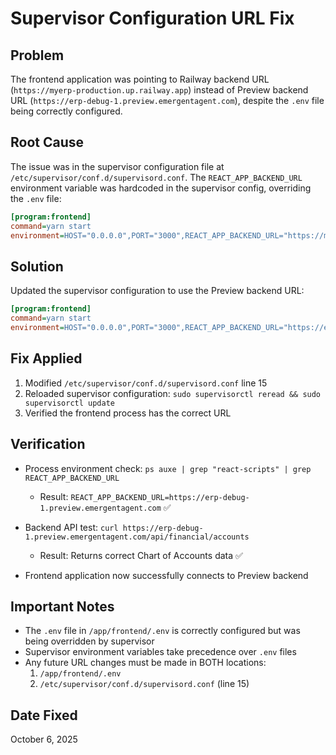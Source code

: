# Supervisor Configuration URL Fix

## Problem
The frontend application was pointing to Railway backend URL (`https://myerp-production.up.railway.app`) instead of Preview backend URL (`https://erp-debug-1.preview.emergentagent.com`), despite the `.env` file being correctly configured.

## Root Cause
The issue was in the supervisor configuration file at `/etc/supervisor/conf.d/supervisord.conf`. The `REACT_APP_BACKEND_URL` environment variable was hardcoded in the supervisor config, overriding the `.env` file:

```ini
[program:frontend]
command=yarn start
environment=HOST="0.0.0.0",PORT="3000",REACT_APP_BACKEND_URL="https://myerp-production.up.railway.app",DANGEROUSLY_DISABLE_HOST_CHECK="true"
```

## Solution
Updated the supervisor configuration to use the Preview backend URL:

```ini
[program:frontend]
command=yarn start
environment=HOST="0.0.0.0",PORT="3000",REACT_APP_BACKEND_URL="https://erp-debug-1.preview.emergentagent.com",DANGEROUSLY_DISABLE_HOST_CHECK="true"
```

## Fix Applied
1. Modified `/etc/supervisor/conf.d/supervisord.conf` line 15
2. Reloaded supervisor configuration: `sudo supervisorctl reread && sudo supervisorctl update`
3. Verified the frontend process has the correct URL

## Verification
- Process environment check: `ps auxe | grep "react-scripts" | grep REACT_APP_BACKEND_URL`
  - Result: `REACT_APP_BACKEND_URL=https://erp-debug-1.preview.emergentagent.com` ✅

- Backend API test: `curl https://erp-debug-1.preview.emergentagent.com/api/financial/accounts`
  - Result: Returns correct Chart of Accounts data ✅

- Frontend application now successfully connects to Preview backend

## Important Notes
- The `.env` file in `/app/frontend/.env` is correctly configured but was being overridden by supervisor
- Supervisor environment variables take precedence over `.env` files
- Any future URL changes must be made in BOTH locations:
  1. `/app/frontend/.env`
  2. `/etc/supervisor/conf.d/supervisord.conf` (line 15)

## Date Fixed
October 6, 2025
